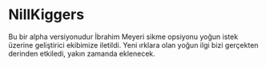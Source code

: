 # NillKiggers

Bu bir alpha versiyonudur
İbrahim Meyeri sikme opsiyonu yoğun istek üzerine geliştirici ekibimize iletildi.
Yeni ırklara olan yoğun ilgi bizi gerçekten derinden etkiledi, yakın zamanda eklenecek.
